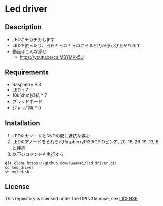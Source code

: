 # Led driver
## Description
* LEDがチカチカします
* LEDを振ったり、目をキョロキョロさせると円が浮かび上がります
* 動画はこんな感じ
  * https://youtu.be/caiM8YMKx5U
## Requirements
* Raspberry Pi3
* LED * 7
* 10k[ohm]抵抗 * 7
* ブレッドボード
* ジャンパ線 * 9
## Installation
1. LEDのカソードとGNDの間に抵抗を挟む
1. LEDのアノードをそれぞれRaspberryPi3のGPIOピン21, 20, 16, 26, 19, 13, 6と接続
1. 以下のコマンドを実行する
```
git clone https://github.com/Kuwamai/led_driver.git
cd led_driver
sh myled.sh
```
## License
This repository is licensed under the GPLv3 license, see [LICENSE](./LICENSE).
